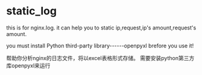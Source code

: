 # static_log

this is for nginx.log.
it can help you to static ip,request,ip's amount,request's amount.

you must install Python third-party library------openpyxl brefore you use it!

帮助你分析nginx的日志文件，将以excel表格形式存储。
需要安装python第三方库openpyxl来运行


